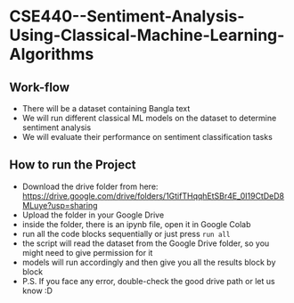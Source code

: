 # CSE440--Sentiment-Analysis-Using-Classical-Machine-Learning-Algorithms

## Work-flow

- There will be a dataset containing Bangla text
- We will run different classical ML models on the dataset to determine sentiment analysis
- We will evaluate their performance on sentiment classification tasks

## How to run the Project 
- Download the drive folder from here: https://drive.google.com/drive/folders/1GtifTHqqhEtSBr4E_0I19CtDeD8MLuye?usp=sharing
- Upload the folder in your Google Drive
- inside the folder, there is an ipynb file, open it in Google Colab
- run all the code blocks sequentially or just press `run all`
- the script will read the dataset from the Google Drive folder, so you might need to give permission for it
- models will run accordingly and then give you all the results block by block
- P.S. If you face any error, double-check the good drive path or let us know :D
    
